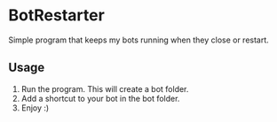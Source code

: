 # BotRestarter

Simple program that keeps my bots running when they close or restart.

## Usage

1. Run the program. This will create a bot folder.
2. Add a shortcut to your bot in the bot folder.
3. Enjoy :)
